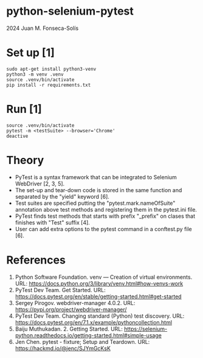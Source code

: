 # python-selenium-pytest

2024 Juan M. Fonseca-Solís

# Set up [1]
```
sudo apt-get install python3-venv
python3 -m venv .venv
source .venv/bin/activate
pip install -r requirements.txt
```

# Run [1]
```
source .venv/bin/activate 
pytest -m <testSuite> --browser='Chrome'
deactive
```

# Theory
* PyTest is a syntax framework that can be integrated to Selenium WebDriver [2, 3, 5].
* The set-up and tear-down code is stored in the same function and separated by the "yield" keyword [6].
* Test suites are specified putting the "pytest.mark.nameOfSuite" annotation above test methods and registering them in the pytest.ini file.
* PyTest finds test methods that starts with prefix "_prefix" on clases that finishes with "Test" suffix [4].
* User can add extra options to the pytest command in a conftest.py file [6].

# References
1. Python Software Foundation. venv — Creation of virtual environments. URL: https://docs.python.org/3/library/venv.html#how-venvs-work
2. PyTest Dev Team. Get Started. URL: https://docs.pytest.org/en/stable/getting-started.html#get-started
3. Sergey Pirogov. webdriver-manager 4.0.2. URL: https://pypi.org/project/webdriver-manager/
4. PyTest Dev Team. Changing standard (Python) test discovery. URL: https://docs.pytest.org/en/7.1.x/example/pythoncollection.html
5. Baiju Muthukadan. 2. Getting Started. URL: https://selenium-python.readthedocs.io/getting-started.html#simple-usage
6. Jen Chen. pytest - fixture; Setup and Teardown. URL: https://hackmd.io/@jenc/SJYmGcKsK